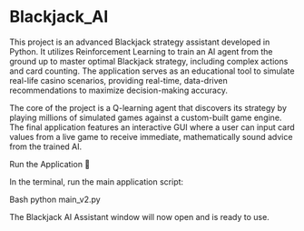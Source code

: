 # Blackjack_AI
This project is an advanced Blackjack strategy assistant developed in Python. It utilizes Reinforcement Learning to train an AI agent from the ground up to master optimal Blackjack strategy, including complex actions and card counting. The application serves as an educational tool to simulate real-life casino scenarios, providing real-time, data-driven recommendations to maximize decision-making accuracy.

The core of the project is a Q-learning agent that discovers its strategy by playing millions of simulated games against a custom-built game engine. The final application features an interactive GUI where a user can input card values from a live game to receive immediate, mathematically sound advice from the trained AI.


Run the Application 🚀

In the terminal, run the main application script:

Bash
python main_v2.py

The Blackjack AI Assistant window will now open and is ready to use.
